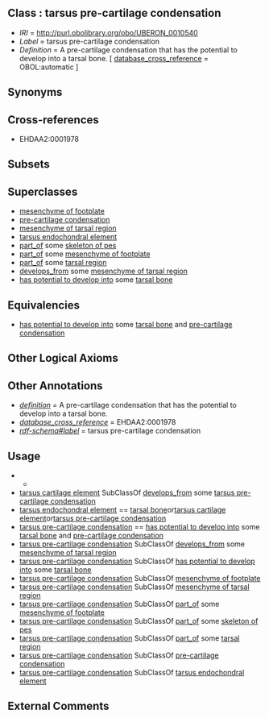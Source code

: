 
## Class : tarsus pre-cartilage condensation

 * *IRI* = http://purl.obolibrary.org/obo/UBERON_0010540
 * *Label* = tarsus pre-cartilage condensation
 * *Definition* = A pre-cartilage condensation that has the potential to develop into a tarsal bone. [ [database_cross_reference](../../ef/oboInOwl#hasDbXref.md) = OBOL:automatic ]

## Synonyms


## Cross-references

 * EHDAA2:0001978

## Subsets


## Superclasses

 * [mesenchyme of footplate](../../UBERON/28/UBERON_0003328.md)
 * [pre-cartilage condensation](../../UBERON/66/UBERON_0005866.md)
 * [mesenchyme of tarsal region](../../UBERON/95/UBERON_0010695.md)
 * [tarsus endochondral element](../../UBERON/50/UBERON_0015050.md)
 * [part_of](../../BFO/50/BFO_0000050.md) some [skeleton of pes](../../UBERON/45/UBERON_0001445.md)
 * [part_of](../../BFO/50/BFO_0000050.md) some [mesenchyme of footplate](../../UBERON/28/UBERON_0003328.md)
 * [part_of](../../BFO/50/BFO_0000050.md) some [tarsal region](../../UBERON/54/UBERON_0004454.md)
 * [develops_from](../../RO/02/RO_0002202.md) some [mesenchyme of tarsal region](../../UBERON/95/UBERON_0010695.md)
 * [has potential to develop into](../../RO/87/RO_0002387.md) some [tarsal bone](../../UBERON/47/UBERON_0001447.md)

## Equivalencies

 * [has potential to develop into](../../RO/87/RO_0002387.md) some [tarsal bone](../../UBERON/47/UBERON_0001447.md) and [pre-cartilage condensation](../../UBERON/66/UBERON_0005866.md)

## Other Logical Axioms


## Other Annotations

 * *[definition](../../IAO/15/IAO_0000115.md)* = A pre-cartilage condensation that has the potential to develop into a tarsal bone.
 * *[database_cross_reference](../../ef/oboInOwl#hasDbXref.md)* = EHDAA2:0001978
 * *[rdf-schema#label](../../el/rdf-schema#label.md)* = tarsus pre-cartilage condensation

## Usage

 * -
 * [tarsus cartilage element](../../UBERON/41/UBERON_0010541.md) SubClassOf [develops_from](../../RO/02/RO_0002202.md) some [tarsus pre-cartilage condensation](../../UBERON/40/UBERON_0010540.md)
 * [tarsus endochondral element](../../UBERON/50/UBERON_0015050.md) == [tarsal bone](../../UBERON/47/UBERON_0001447.md)or[tarsus cartilage element](../../UBERON/41/UBERON_0010541.md)or[tarsus pre-cartilage condensation](../../UBERON/40/UBERON_0010540.md)
 * [tarsus pre-cartilage condensation](../../UBERON/40/UBERON_0010540.md) == [has potential to develop into](../../RO/87/RO_0002387.md) some [tarsal bone](../../UBERON/47/UBERON_0001447.md) and [pre-cartilage condensation](../../UBERON/66/UBERON_0005866.md)
 * [tarsus pre-cartilage condensation](../../UBERON/40/UBERON_0010540.md) SubClassOf [develops_from](../../RO/02/RO_0002202.md) some [mesenchyme of tarsal region](../../UBERON/95/UBERON_0010695.md)
 * [tarsus pre-cartilage condensation](../../UBERON/40/UBERON_0010540.md) SubClassOf [has potential to develop into](../../RO/87/RO_0002387.md) some [tarsal bone](../../UBERON/47/UBERON_0001447.md)
 * [tarsus pre-cartilage condensation](../../UBERON/40/UBERON_0010540.md) SubClassOf [mesenchyme of footplate](../../UBERON/28/UBERON_0003328.md)
 * [tarsus pre-cartilage condensation](../../UBERON/40/UBERON_0010540.md) SubClassOf [mesenchyme of tarsal region](../../UBERON/95/UBERON_0010695.md)
 * [tarsus pre-cartilage condensation](../../UBERON/40/UBERON_0010540.md) SubClassOf [part_of](../../BFO/50/BFO_0000050.md) some [mesenchyme of footplate](../../UBERON/28/UBERON_0003328.md)
 * [tarsus pre-cartilage condensation](../../UBERON/40/UBERON_0010540.md) SubClassOf [part_of](../../BFO/50/BFO_0000050.md) some [skeleton of pes](../../UBERON/45/UBERON_0001445.md)
 * [tarsus pre-cartilage condensation](../../UBERON/40/UBERON_0010540.md) SubClassOf [part_of](../../BFO/50/BFO_0000050.md) some [tarsal region](../../UBERON/54/UBERON_0004454.md)
 * [tarsus pre-cartilage condensation](../../UBERON/40/UBERON_0010540.md) SubClassOf [pre-cartilage condensation](../../UBERON/66/UBERON_0005866.md)
 * [tarsus pre-cartilage condensation](../../UBERON/40/UBERON_0010540.md) SubClassOf [tarsus endochondral element](../../UBERON/50/UBERON_0015050.md)

## External Comments

